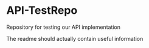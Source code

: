 # API-TestRepo
Repository for testing our API implementation

The readme should actually contain useful information
